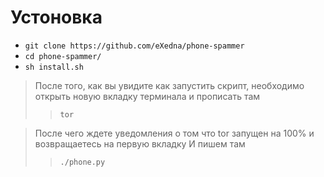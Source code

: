 # Устоновка
- `git clone https://github.com/eXedna/phone-spammer`
- `cd phone-spammer/`
- `sh install.sh`


> После того, как вы увидите как запустить скрипт, необходимо открыть новую вкладку терминала и прописать там
> > `tor`

> После чего ждете уведомления о том что tor запущен на 100% и возвращаетесь на первую вкладку
> И пишем там
> > `./phone.py`






